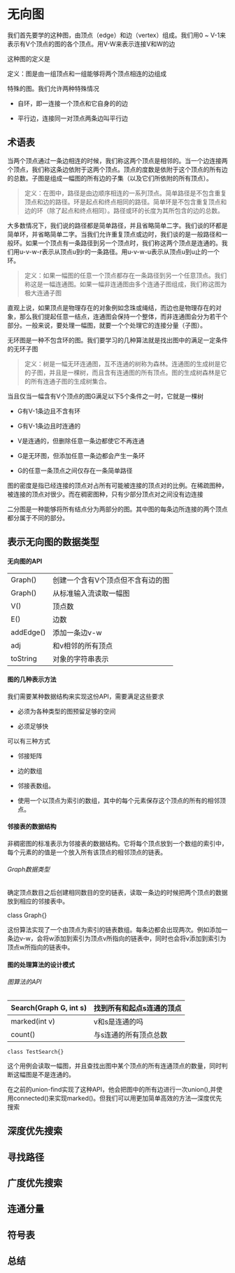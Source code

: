 # 无向图

我们首先要学的这种图，由顶点（edge）和边（vertex）组成。我们用0 ~ V-1来表示有V个顶点的图的各个顶点。用V-W来表示连接V和W的边

这种图的定义是

定义：图是由一组顶点和一组能够将两个顶点相连的边组成

特殊的图。我们允许两种特殊情况

- 自环，即一连接一个顶点和它自身的的边

- 平行边，连接同一对顶点两条边叫平行边 

## 术语表

当两个顶点通过一条边相连的时候，我们称这两个顶点是相邻的。当一个边连接两个顶点，我们称这条边依附于这两个顶点。顶点的度数是依附于这个顶点的所有边的总数。子图是组成一幅图的所有边的子集（以及它们所依附的所有顶点）。

> 定义：在图中，路径是由边顺序相连的一系列顶点。简单路径是不包含重复顶点和边的路径。环是起点和终点相同的路径。简单环是不包含重复顶点和边的环（除了起点和终点相同）。路径或环的长度为其所包含的边的总数。

 

大多数情况下，我们说的路径都是简单路径，并且省略简单二字。我们谈的环都是简单环，并省略简单二字。当我们允许重复顶点或边时，我们谈的是一般路径和一般环。如果一个顶点有一条路径到另一个顶点时，我们称这两个顶点是连通的。我们用u-v-w-r表示从顶点u到r的一条路径。用u-v-w-u表示从顶点u到u止的一个环。

> 定义：如果一幅图的任意一个顶点都存在一条路径到另一个任意顶点。我们称这是一幅连通图。如果一幅非连通图由多个连通子图组成，我们称这图为极大连通子图

直观上说，如果顶点是物理存在的对象例如念珠或绳结，而边也是物理存在的对象，那么我们提起任意一结点，连通图会保持一个整体，而非连通图会分为若干个部分。一般来说，要处理一幅图，就要一个个处理它的连接分量（子图）。

无环图是一种不包含环的图。我们要学习的几种算法就是找出图中的满足一定条件的无环子图

> 定义：树是一幅无环连通图，互不连通的树称为森林。连通图的生成树是它的子图，并且是一棵树，而且含有连通图的所有顶点。图的生成树森林是它的所有连通子图的生成树集合。

当且仅当一幅含有V个顶点的图G满足以下5个条件之一时，它就是一棵树

- G有V-1条边且不含有环

- G有V-1条边且时连通的

- V是连通的，但删除任意一条边都使它不再连通

- G是无环图，但添加任意一条边都会产生一条环

- G的任意一条顶点之间仅存在一条简单路径

图的密度是指已经连接的顶点对占所有可能被连接的顶点对的比例。在稀疏图种，被连接的顶点对很少。而在稠密图种，只有少部分顶点对之间没有边连接

二分图是一种能够将所有结点分为两部分的图。其中图的每条边所连接的两个顶点都分属于不同的部分。

## 表示无向图的数据类型

#### 无向图的API

|           |                                   |
| --------- | --------------------------------- |
| Graph()   | 创建一个含有V个顶点但不含有边的图 |
| Graph()   | 从标准输入流读取一幅图            |
| V()       | 顶点数                            |
| E()       | 边数                              |
| addEdge() | 添加一条边v-w                     |
| adj       | 和v相邻的所有顶点                 |
| toString  | 对象的字符串表示                  |

#### 图的几种表示方法

我们需要某种数据结构来实现这份API，需要满足这些要求

-   必须为各种类型的图预留足够的空间

-   必须足够快

可以有三种方式

-   邻接矩阵

-   边的数组

-   邻接表数组。
  -   使用一个以顶点为索引的数组，其中的每个元素保存这个顶点的所有的相邻顶点。

#### 邻接表的数据结构

非稠密图的标准表示为邻接表的数据结构。它将每个顶点放到一个数组的索引中，每个元素的的值是一个放入所有该顶点的相邻顶点的链表。

###### Graph数据类型

确定顶点数目之后创建相同数目的空的链表，读取一条边的时候把两个顶点的数据放到相应的邻接表中。

class Graph{}

这份算法实现了一个由顶点为索引的链表数组。每条边都会出现两次。例如添加一条边v-w，会将w添加到索引为顶点v所指向的链表中，同时也会将v添加到索引为顶点w所指向的链表中。

#### 图的处理算法的设计模式

###### 图算法的API

| Search(Graph G, int s) | 找到所有和起点s连通的顶点 |
| ---------------------- | ------------------------- |
| marked(int v)          | v和s是连通的吗            |
| count()                | 与s连通的所有顶点总数     |

`class TestSearch{}`

这个用例会读取一幅图，并且查找出图中某个顶点的所有连通顶点的数量，同时判断这幅图是不是连通的。

在之前的union-find实现了这种API，他会把图中的所有边进行一次union(),并使用connected()来实现marked()。但我们可以用更加简单高效的方法—深度优先搜索

## 深度优先搜索

## 寻找路径

## 广度优先搜索

## 连通分量

## 符号表

##  总结